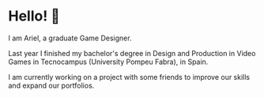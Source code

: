 # Hello! 👋

I am Ariel, a graduate Game Designer.

Last year I finished my bachelor's degree in Design and Production in Video Games in Tecnocampus (University Pompeu Fabra), in Spain.

I am currently working on a project with some friends to improve our skills and expand our portfolios.
